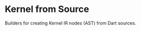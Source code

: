 <!--
Copyright (c) 2016, the Dart project authors.  Please see the AUTHORS file
for details. All rights reserved. Use of this source code is governed by a
BSD-style license that can be found in the LICENSE file.
-->

# Kernel from Source

Builders for creating Kernel IR nodes (AST) from Dart sources.
